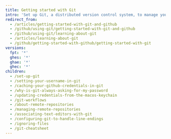 ```yaml
---
title: Getting started with Git
intro: 'Set up Git, a distributed version control system, to manage your {% data variables.product.product_name %} repositories from your computer.'
redirect_from:
  - /articles/getting-started-with-git-and-github
  - /github/using-git/getting-started-with-git-and-github
  - /github/using-git/learning-about-git
  - /articles/learning-about-git
  - /github/getting-started-with-github/getting-started-with-git
versions:
  fpt: '*'
  ghes: '*'
  ghae: '*'
  ghec: '*'
children:
  - /set-up-git
  - /setting-your-username-in-git
  - /caching-your-github-credentials-in-git
  - /why-is-git-always-asking-for-my-password
  - /updating-credentials-from-the-macos-keychain
  - /git-workflows
  - /about-remote-repositories
  - /managing-remote-repositories
  - /associating-text-editors-with-git
  - /configuring-git-to-handle-line-endings
  - /ignoring-files
  - /git-cheatsheet
---
```

